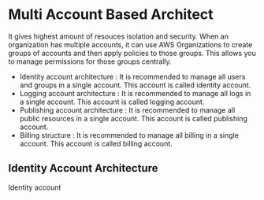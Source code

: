 # Multi Account Based Architect 
It gives highest amount of resouces isolation and security. When an organization has multiple accounts, it can use AWS Organizations to create groups of accounts and then apply policies to those groups. This allows you to manage permissions for those groups centrally.
- Identity account architecture : It is recommended to manage all users and groups in a single account. This account is called identity account. 
- Logging account architecture : It is recommended to manage all logs in a single account. This account is called logging account.
- Publishing account architecture : It is recommended to manage all public resources in a single account. This account is called publishing account.
- Billing structure : It is recommended to manage all billing in a single account. This account is called billing account.

## Identity Account Architecture 
Identity account  
